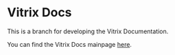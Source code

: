 # Vitrix Docs
This is a branch for developing the Vitrix Documentation.

You can find the Vitrix Docs mainpage [here](https://github.com/ShadityZ/Vitrix/blob/docs-development/docs/mainpage.md).
